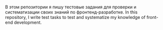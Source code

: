 В этом репозитории я пишу тестовые задания для проверки и систематизации своих знаний по фронтенд-разработке.
In this repository, I write test tasks to test and systematize my knowledge of front-end development.